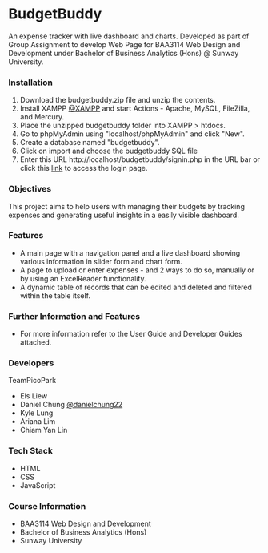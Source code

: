 # BudgetBuddy
An expense tracker with live dashboard and charts. 
Developed as part of Group Assignment to develop Web Page for BAA3114 Web Design and Development under Bachelor of Business Analytics (Hons) @ Sunway University.

### Installation
1. Download the budgetbuddy.zip file and unzip the contents.
2. Install XAMPP [@XAMPP](https://www.apachefriends.org/download.html) and start Actions - Apache, MySQL, FileZilla, and Mercury.
3. Place the unzipped budgetbuddy folder into XAMPP > htdocs.
4. Go to phpMyAdmin using "localhost/phpMyAdmin" and click "New".
5. Create a database named "budgetbuddy".
6. Click on import and choose the budgetbuddy SQL file
7. Enter this URL http://localhost/budgetbuddy/signin.php in the URL bar or click this [link](http://localhost/budgetbuddy/signin.php) to access the login page.

### Objectives
This project aims to help users with managing their budgets by tracking expenses and generating useful insights in a easily visible dashboard. 

### Features
* A main page with a navigation panel and a live dashboard showing various information in slider form and chart form.
* A page to upload or enter expenses - and 2 ways to do so, manually or by using an ExcelReader functionality.
* A dynamic table of records that can be edited and deleted and filtered within the table itself.

### Further Information and Features
* For more information refer to the User Guide and Developer Guides attached. 

### Developers
TeamPicoPark
* Els Liew
* Daniel Chung [@danielchung22](https://github.com/danielchung22)
* Kyle Lung
* Ariana Lim
* Chiam Yan Lin

### Tech Stack
* HTML
* CSS
* JavaScript

### Course Information
* BAA3114 Web Design and Development
* Bachelor of Business Analytics (Hons)
* Sunway University


